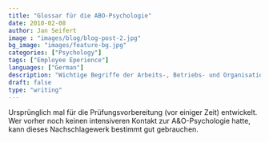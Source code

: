 ```yaml
---
title: "Glossar für die ABO-Psychologie"
date: 2010-02-08
author: Jan Seifert
image : "images/blog/blog-post-2.jpg"
bg_image: "images/feature-bg.jpg"
categories: ["Psychology"]
tags: ["Employee Eperience"]
languages: ["German"]
description: "Wichtige Begriffe der Arbeits-, Betriebs- und Organisationspsychologie"
draft: false
type: "writing"
---
```



Ursprünglich mal für die Prüfungsvorbereitung (vor einiger Zeit) entwickelt. Wer vorher noch keinen intensiveren Kontakt zur A&O-Psychologie hatte, kann dieses Nachschlagewerk bestimmt gut gebrauchen.
</p>
